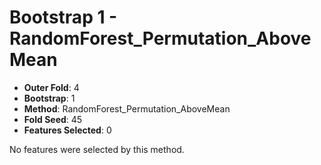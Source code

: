 # Bootstrap 1 - RandomForest_Permutation_AboveMean

- **Outer Fold**: 4
- **Bootstrap**: 1
- **Method**: RandomForest_Permutation_AboveMean
- **Fold Seed**: 45
- **Features Selected**: 0

No features were selected by this method.
